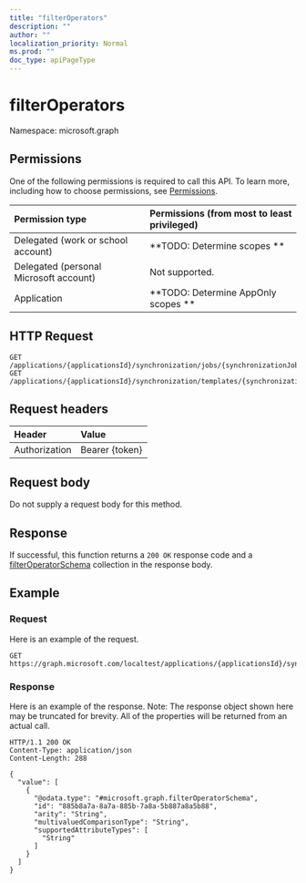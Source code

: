 ```yaml
---
title: "filterOperators"
description: ""
author: ""
localization_priority: Normal
ms.prod: ""
doc_type: apiPageType
---
```


# filterOperators

Namespace: microsoft.graph



## Permissions
One of the following permissions is required to call this API. To learn more, including how to choose permissions, see [Permissions](/concepts/permissions-reference.md).

|Permission type|Permissions (from most to least privileged)|
|:---|:---|
|Delegated (work or school account)|**TODO: Determine scopes **|
|Delegated (personal Microsoft account)|Not supported.|
|Application|**TODO: Determine AppOnly scopes **|

## HTTP Request
<!-- {
  "blockType": "ignored"
}
-->
``` http
GET /applications/{applicationsId}/synchronization/jobs/{synchronizationJobId}/schema/filterOperators
GET /applications/{applicationsId}/synchronization/templates/{synchronizationTemplateId}/schema/filterOperators
```

## Request headers
|Header|Value|
|:---|:---|
|Authorization|Bearer {token}|

## Request body
Do not supply a request body for this method.

## Response
If successful, this function returns a `200 OK` response code and a [filterOperatorSchema](../resources/filteroperatorschema.md) collection in the response body.

## Example

### Request
Here is an example of the request.
<!-- {
  "blockType": "request",
  "name": "synchronizationschema_filteroperators"
}
-->
``` http
GET https://graph.microsoft.com/localtest/applications/{applicationsId}/synchronization/jobs/{synchronizationJobId}/schema/filterOperators
```

### Response
Here is an example of the response. Note: The response object shown here may be truncated for brevity. All of the properties will be returned from an actual call.
<!-- {
  "blockType": "response",
  "truncated": true,
  "@odata.type": "collection(microsoft.graph.filteroperatorschema)"
}
-->
``` http
HTTP/1.1 200 OK
Content-Type: application/json
Content-Length: 288

{
  "value": [
    {
      "@odata.type": "#microsoft.graph.filterOperatorSchema",
      "id": "885b8a7a-8a7a-885b-7a8a-5b887a8a5b88",
      "arity": "String",
      "multivaluedComparisonType": "String",
      "supportedAttributeTypes": [
        "String"
      ]
    }
  ]
}
```

